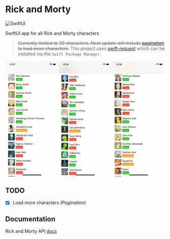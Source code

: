 # Rick and Morty

![SwiftUI](https://img.shields.io/badge/-SwiftUI-urgent)

SwiftUI app for all Rick and Morty characters

> <strike>Currently limited to 20 characters. Next update will include [pagination](#todo) to load more characters.</strike> This project uses [swift-request](https://github.com/carson-katri/swift-request) which can be installed via the `Swift Package Manager`.

![RickAndMorty](Images/RickAndMorty1.png)

## TODO
- [x] Load more characters *(Pagination)*

## Documentation
Rick and Morty API [docs](https://github.com/afuh/rick-and-morty-api)
